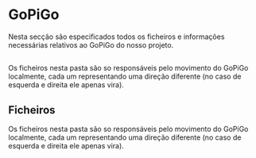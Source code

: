 # GoPiGo

Nesta secção são especificados todos os ficheiros e informações necessárias relativos ao GoPiGo do nosso projeto.

## 

Os ficheiros nesta pasta são so responsáveis pelo movimento do GoPiGo localmente, cada um representando uma direção diferente (no caso de esquerda e direita ele apenas vira).

## Ficheiros

Os ficheiros nesta pasta são so responsáveis pelo movimento do GoPiGo localmente, cada um representando uma direção diferente (no caso de esquerda e direita ele apenas vira).
